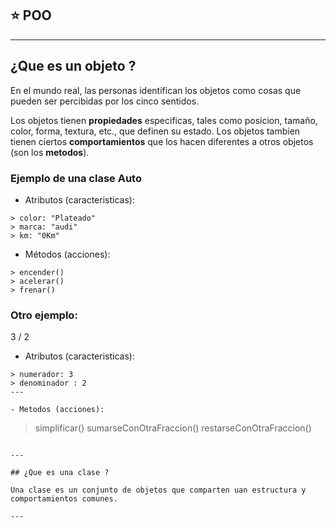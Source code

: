 ## :star:  POO

---

## ¿Que es un objeto ?

En el mundo real, las personas identifican los objetos como cosas que pueden ser percibidas por los cinco sentidos.

Los objetos tienen **propiedades** especificas, tales como posicion, tamaño, color, forma, textura, etc., que definen su estado. Los objetos tambien tienen ciertos **comportamientos** que los hacen diferentes a otros objetos (son los **metodos**).

### Ejemplo de una clase Auto


- Atributos (caracteristicas):
```
> color: "Plateado"
> marca: "audi"
> km: "0Km"
```

- Métodos (acciones):
```
> encender()
> acelerar()
> frenar()
```

### Otro ejemplo:

3 / 2

- Atributos (caracteristicas):
```
> numerador: 3
> denominador : 2
---

- Metodos (acciones):
```
> simplificar()
> sumarseConOtraFraccion()
> restarseConOtraFraccion()
```

---

## ¿Que es una clase ?

Una clase es un conjunto de objetos que comparten uan estructura y comportamientos comunes.

---
